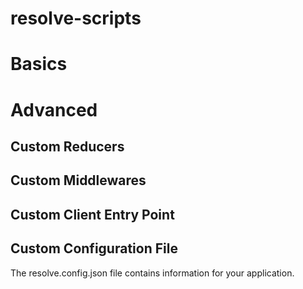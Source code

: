 # resolve-scripts

# Basics

##

# Advanced

## Custom Reducers

## Custom Middlewares

## Custom Client Entry Point

## Custom Configuration File
The resolve.config.json file contains information for your application.

